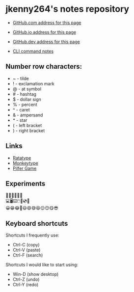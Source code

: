 # jkenny264's notes repository 

- [GitHub.com address for this page](https://github.com/jkenny264/notes)
- [GitHub.io address for this page](https://jkenny264.github.io/notes/)
- [GitHub.dev address for this page](https://github.dev/jkenny264/notes)

- [CLI command notes](docs/cli.md)

## Number row characters:
- \~ - tilde
- \! - exclamation mark
- \@ - at symbol  
- \# - hashtag  
- \$ - dollar sign
- \% - percent  
- \^ - caret
- \& - ampersand
- \* - star
- \( - left bracket
- \) - right bracket

## Links 
* [Ratatype](https://www.ratatype.com/typing-test/)
* [Monkeytype](https://monkeytype.com/)
* [Pilfer Game](https://www.merriam-webster.com/games/pilfer)

## Experiments
🧑‍💻👨‍💻👩‍💻  
💻🖥️⌨️🖱️💾💿📀  
😀😁😂🤣😃😄😅😆😉😊😋😎

## Keyboard shortcuts
Shortcuts I frequently use: 
- Ctrl-C (copy)
- Ctrl-V (paste)
- Ctrl-F (search)

Shortcuts I would like to start using: 
- Win-D (show desktop)
- Ctrl-Z (undo)
- Ctrl-Y (redo)
